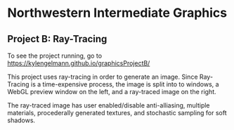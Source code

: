 # Northwestern Intermediate Graphics 
## Project B: Ray-Tracing
To see the project running, go to https://kylengelmann.github.io/graphicsProjectB/

This project uses ray-tracing in order to generate an image. Since Ray-Tracing is a time-expensive process, the image is split into to windows, a WebGL preview window on the left, and a ray-traced image on the right.

The ray-traced image has user enabled/disable anti-alliasing, multiple materials, procederally generated textures, and stochastic sampling for soft shadows.
